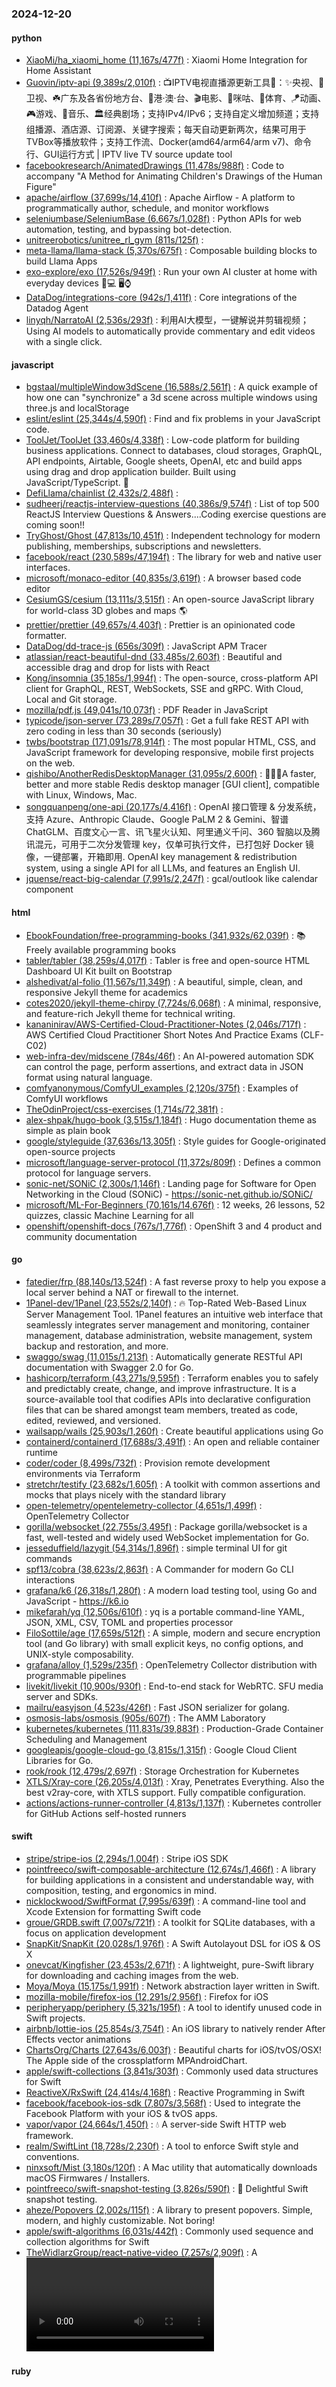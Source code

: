 ### 2024-12-20

#### python
* [XiaoMi/ha_xiaomi_home (11,167s/477f)](https://github.com/XiaoMi/ha_xiaomi_home) : Xiaomi Home Integration for Home Assistant
* [Guovin/iptv-api (9,389s/2,010f)](https://github.com/Guovin/iptv-api) : 📺IPTV电视直播源更新工具🚀：✨央视、📡卫视、☘️广东及各省份地方台、🌊港·澳·台、🎬电影、🎥咪咕、🏀体育、🪁动画、🎮游戏、🎵音乐、🏛经典剧场；支持IPv4/IPv6；支持自定义增加频道；支持组播源、酒店源、订阅源、关键字搜索；每天自动更新两次，结果可用于TVBox等播放软件；支持工作流、Docker(amd64/arm64/arm v7)、命令行、GUI运行方式 | IPTV live TV source update tool
* [facebookresearch/AnimatedDrawings (11,478s/988f)](https://github.com/facebookresearch/AnimatedDrawings) : Code to accompany "A Method for Animating Children's Drawings of the Human Figure"
* [apache/airflow (37,699s/14,410f)](https://github.com/apache/airflow) : Apache Airflow - A platform to programmatically author, schedule, and monitor workflows
* [seleniumbase/SeleniumBase (6,667s/1,028f)](https://github.com/seleniumbase/SeleniumBase) : Python APIs for web automation, testing, and bypassing bot-detection.
* [unitreerobotics/unitree_rl_gym (811s/125f)](https://github.com/unitreerobotics/unitree_rl_gym) : 
* [meta-llama/llama-stack (5,370s/675f)](https://github.com/meta-llama/llama-stack) : Composable building blocks to build Llama Apps
* [exo-explore/exo (17,526s/949f)](https://github.com/exo-explore/exo) : Run your own AI cluster at home with everyday devices 📱💻 🖥️⌚
* [DataDog/integrations-core (942s/1,411f)](https://github.com/DataDog/integrations-core) : Core integrations of the Datadog Agent
* [linyqh/NarratoAI (2,536s/293f)](https://github.com/linyqh/NarratoAI) : 利用AI大模型，一键解说并剪辑视频； Using AI models to automatically provide commentary and edit videos with a single click.

#### javascript
* [bgstaal/multipleWindow3dScene (16,588s/2,561f)](https://github.com/bgstaal/multipleWindow3dScene) : A quick example of how one can "synchronize" a 3d scene across multiple windows using three.js and localStorage
* [eslint/eslint (25,344s/4,590f)](https://github.com/eslint/eslint) : Find and fix problems in your JavaScript code.
* [ToolJet/ToolJet (33,460s/4,338f)](https://github.com/ToolJet/ToolJet) : Low-code platform for building business applications. Connect to databases, cloud storages, GraphQL, API endpoints, Airtable, Google sheets, OpenAI, etc and build apps using drag and drop application builder. Built using JavaScript/TypeScript. 🚀
* [DefiLlama/chainlist (2,432s/2,488f)](https://github.com/DefiLlama/chainlist) : 
* [sudheerj/reactjs-interview-questions (40,386s/9,574f)](https://github.com/sudheerj/reactjs-interview-questions) : List of top 500 ReactJS Interview Questions & Answers....Coding exercise questions are coming soon!!
* [TryGhost/Ghost (47,813s/10,451f)](https://github.com/TryGhost/Ghost) : Independent technology for modern publishing, memberships, subscriptions and newsletters.
* [facebook/react (230,589s/47,194f)](https://github.com/facebook/react) : The library for web and native user interfaces.
* [microsoft/monaco-editor (40,835s/3,619f)](https://github.com/microsoft/monaco-editor) : A browser based code editor
* [CesiumGS/cesium (13,111s/3,515f)](https://github.com/CesiumGS/cesium) : An open-source JavaScript library for world-class 3D globes and maps 🌎
* [prettier/prettier (49,657s/4,403f)](https://github.com/prettier/prettier) : Prettier is an opinionated code formatter.
* [DataDog/dd-trace-js (656s/309f)](https://github.com/DataDog/dd-trace-js) : JavaScript APM Tracer
* [atlassian/react-beautiful-dnd (33,485s/2,603f)](https://github.com/atlassian/react-beautiful-dnd) : Beautiful and accessible drag and drop for lists with React
* [Kong/insomnia (35,185s/1,994f)](https://github.com/Kong/insomnia) : The open-source, cross-platform API client for GraphQL, REST, WebSockets, SSE and gRPC. With Cloud, Local and Git storage.
* [mozilla/pdf.js (49,041s/10,073f)](https://github.com/mozilla/pdf.js) : PDF Reader in JavaScript
* [typicode/json-server (73,289s/7,057f)](https://github.com/typicode/json-server) : Get a full fake REST API with zero coding in less than 30 seconds (seriously)
* [twbs/bootstrap (171,091s/78,914f)](https://github.com/twbs/bootstrap) : The most popular HTML, CSS, and JavaScript framework for developing responsive, mobile first projects on the web.
* [qishibo/AnotherRedisDesktopManager (31,095s/2,600f)](https://github.com/qishibo/AnotherRedisDesktopManager) : 🚀🚀🚀A faster, better and more stable Redis desktop manager [GUI client], compatible with Linux, Windows, Mac.
* [songquanpeng/one-api (20,177s/4,416f)](https://github.com/songquanpeng/one-api) : OpenAI 接口管理 & 分发系统，支持 Azure、Anthropic Claude、Google PaLM 2 & Gemini、智谱 ChatGLM、百度文心一言、讯飞星火认知、阿里通义千问、360 智脑以及腾讯混元，可用于二次分发管理 key，仅单可执行文件，已打包好 Docker 镜像，一键部署，开箱即用. OpenAI key management & redistribution system, using a single API for all LLMs, and features an English UI.
* [jquense/react-big-calendar (7,991s/2,247f)](https://github.com/jquense/react-big-calendar) : gcal/outlook like calendar component

#### html
* [EbookFoundation/free-programming-books (341,932s/62,039f)](https://github.com/EbookFoundation/free-programming-books) : 📚 Freely available programming books
* [tabler/tabler (38,259s/4,017f)](https://github.com/tabler/tabler) : Tabler is free and open-source HTML Dashboard UI Kit built on Bootstrap
* [alshedivat/al-folio (11,567s/11,349f)](https://github.com/alshedivat/al-folio) : A beautiful, simple, clean, and responsive Jekyll theme for academics
* [cotes2020/jekyll-theme-chirpy (7,724s/6,068f)](https://github.com/cotes2020/jekyll-theme-chirpy) : A minimal, responsive, and feature-rich Jekyll theme for technical writing.
* [kananinirav/AWS-Certified-Cloud-Practitioner-Notes (2,046s/717f)](https://github.com/kananinirav/AWS-Certified-Cloud-Practitioner-Notes) : AWS Certified Cloud Practitioner Short Notes And Practice Exams (CLF-C02)
* [web-infra-dev/midscene (784s/46f)](https://github.com/web-infra-dev/midscene) : An AI-powered automation SDK can control the page, perform assertions, and extract data in JSON format using natural language.
* [comfyanonymous/ComfyUI_examples (2,120s/375f)](https://github.com/comfyanonymous/ComfyUI_examples) : Examples of ComfyUI workflows
* [TheOdinProject/css-exercises (1,714s/72,381f)](https://github.com/TheOdinProject/css-exercises) : 
* [alex-shpak/hugo-book (3,515s/1,184f)](https://github.com/alex-shpak/hugo-book) : Hugo documentation theme as simple as plain book
* [google/styleguide (37,636s/13,305f)](https://github.com/google/styleguide) : Style guides for Google-originated open-source projects
* [microsoft/language-server-protocol (11,372s/809f)](https://github.com/microsoft/language-server-protocol) : Defines a common protocol for language servers.
* [sonic-net/SONiC (2,300s/1,146f)](https://github.com/sonic-net/SONiC) : Landing page for Software for Open Networking in the Cloud (SONiC) - https://sonic-net.github.io/SONiC/
* [microsoft/ML-For-Beginners (70,161s/14,676f)](https://github.com/microsoft/ML-For-Beginners) : 12 weeks, 26 lessons, 52 quizzes, classic Machine Learning for all
* [openshift/openshift-docs (767s/1,776f)](https://github.com/openshift/openshift-docs) : OpenShift 3 and 4 product and community documentation

#### go
* [fatedier/frp (88,140s/13,524f)](https://github.com/fatedier/frp) : A fast reverse proxy to help you expose a local server behind a NAT or firewall to the internet.
* [1Panel-dev/1Panel (23,552s/2,140f)](https://github.com/1Panel-dev/1Panel) : 🔥 Top-Rated Web-Based Linux Server Management Tool. 1Panel features an intuitive web interface that seamlessly integrates server management and monitoring, container management, database administration, website management, system backup and restoration, and more.
* [swaggo/swag (11,015s/1,213f)](https://github.com/swaggo/swag) : Automatically generate RESTful API documentation with Swagger 2.0 for Go.
* [hashicorp/terraform (43,271s/9,595f)](https://github.com/hashicorp/terraform) : Terraform enables you to safely and predictably create, change, and improve infrastructure. It is a source-available tool that codifies APIs into declarative configuration files that can be shared amongst team members, treated as code, edited, reviewed, and versioned.
* [wailsapp/wails (25,903s/1,260f)](https://github.com/wailsapp/wails) : Create beautiful applications using Go
* [containerd/containerd (17,688s/3,491f)](https://github.com/containerd/containerd) : An open and reliable container runtime
* [coder/coder (8,499s/732f)](https://github.com/coder/coder) : Provision remote development environments via Terraform
* [stretchr/testify (23,682s/1,605f)](https://github.com/stretchr/testify) : A toolkit with common assertions and mocks that plays nicely with the standard library
* [open-telemetry/opentelemetry-collector (4,651s/1,499f)](https://github.com/open-telemetry/opentelemetry-collector) : OpenTelemetry Collector
* [gorilla/websocket (22,755s/3,495f)](https://github.com/gorilla/websocket) : Package gorilla/websocket is a fast, well-tested and widely used WebSocket implementation for Go.
* [jesseduffield/lazygit (54,314s/1,896f)](https://github.com/jesseduffield/lazygit) : simple terminal UI for git commands
* [spf13/cobra (38,623s/2,863f)](https://github.com/spf13/cobra) : A Commander for modern Go CLI interactions
* [grafana/k6 (26,318s/1,280f)](https://github.com/grafana/k6) : A modern load testing tool, using Go and JavaScript - https://k6.io
* [mikefarah/yq (12,506s/610f)](https://github.com/mikefarah/yq) : yq is a portable command-line YAML, JSON, XML, CSV, TOML and properties processor
* [FiloSottile/age (17,659s/512f)](https://github.com/FiloSottile/age) : A simple, modern and secure encryption tool (and Go library) with small explicit keys, no config options, and UNIX-style composability.
* [grafana/alloy (1,529s/235f)](https://github.com/grafana/alloy) : OpenTelemetry Collector distribution with programmable pipelines
* [livekit/livekit (10,900s/930f)](https://github.com/livekit/livekit) : End-to-end stack for WebRTC. SFU media server and SDKs.
* [mailru/easyjson (4,523s/426f)](https://github.com/mailru/easyjson) : Fast JSON serializer for golang.
* [osmosis-labs/osmosis (905s/607f)](https://github.com/osmosis-labs/osmosis) : The AMM Laboratory
* [kubernetes/kubernetes (111,831s/39,883f)](https://github.com/kubernetes/kubernetes) : Production-Grade Container Scheduling and Management
* [googleapis/google-cloud-go (3,815s/1,315f)](https://github.com/googleapis/google-cloud-go) : Google Cloud Client Libraries for Go.
* [rook/rook (12,479s/2,697f)](https://github.com/rook/rook) : Storage Orchestration for Kubernetes
* [XTLS/Xray-core (26,205s/4,013f)](https://github.com/XTLS/Xray-core) : Xray, Penetrates Everything. Also the best v2ray-core, with XTLS support. Fully compatible configuration.
* [actions/actions-runner-controller (4,813s/1,137f)](https://github.com/actions/actions-runner-controller) : Kubernetes controller for GitHub Actions self-hosted runners

#### swift
* [stripe/stripe-ios (2,294s/1,004f)](https://github.com/stripe/stripe-ios) : Stripe iOS SDK
* [pointfreeco/swift-composable-architecture (12,674s/1,466f)](https://github.com/pointfreeco/swift-composable-architecture) : A library for building applications in a consistent and understandable way, with composition, testing, and ergonomics in mind.
* [nicklockwood/SwiftFormat (7,995s/639f)](https://github.com/nicklockwood/SwiftFormat) : A command-line tool and Xcode Extension for formatting Swift code
* [groue/GRDB.swift (7,007s/721f)](https://github.com/groue/GRDB.swift) : A toolkit for SQLite databases, with a focus on application development
* [SnapKit/SnapKit (20,028s/1,976f)](https://github.com/SnapKit/SnapKit) : A Swift Autolayout DSL for iOS & OS X
* [onevcat/Kingfisher (23,453s/2,671f)](https://github.com/onevcat/Kingfisher) : A lightweight, pure-Swift library for downloading and caching images from the web.
* [Moya/Moya (15,175s/1,991f)](https://github.com/Moya/Moya) : Network abstraction layer written in Swift.
* [mozilla-mobile/firefox-ios (12,291s/2,956f)](https://github.com/mozilla-mobile/firefox-ios) : Firefox for iOS
* [peripheryapp/periphery (5,321s/195f)](https://github.com/peripheryapp/periphery) : A tool to identify unused code in Swift projects.
* [airbnb/lottie-ios (25,854s/3,754f)](https://github.com/airbnb/lottie-ios) : An iOS library to natively render After Effects vector animations
* [ChartsOrg/Charts (27,643s/6,003f)](https://github.com/ChartsOrg/Charts) : Beautiful charts for iOS/tvOS/OSX! The Apple side of the crossplatform MPAndroidChart.
* [apple/swift-collections (3,841s/303f)](https://github.com/apple/swift-collections) : Commonly used data structures for Swift
* [ReactiveX/RxSwift (24,414s/4,168f)](https://github.com/ReactiveX/RxSwift) : Reactive Programming in Swift
* [facebook/facebook-ios-sdk (7,807s/3,568f)](https://github.com/facebook/facebook-ios-sdk) : Used to integrate the Facebook Platform with your iOS & tvOS apps.
* [vapor/vapor (24,664s/1,450f)](https://github.com/vapor/vapor) : 💧 A server-side Swift HTTP web framework.
* [realm/SwiftLint (18,728s/2,230f)](https://github.com/realm/SwiftLint) : A tool to enforce Swift style and conventions.
* [ninxsoft/Mist (3,180s/120f)](https://github.com/ninxsoft/Mist) : A Mac utility that automatically downloads macOS Firmwares / Installers.
* [pointfreeco/swift-snapshot-testing (3,826s/590f)](https://github.com/pointfreeco/swift-snapshot-testing) : 📸 Delightful Swift snapshot testing.
* [aheze/Popovers (2,002s/115f)](https://github.com/aheze/Popovers) : A library to present popovers. Simple, modern, and highly customizable. Not boring!
* [apple/swift-algorithms (6,031s/442f)](https://github.com/apple/swift-algorithms) : Commonly used sequence and collection algorithms for Swift
* [TheWidlarzGroup/react-native-video (7,257s/2,909f)](https://github.com/TheWidlarzGroup/react-native-video) : A <Video /> component for react-native

#### ruby
